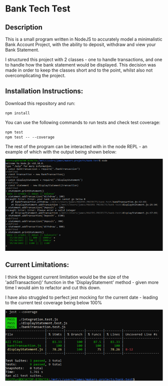 # Bank Tech Test

## Description

This is a small program written in NodeJS to accurately model a minimalistic Bank Account Project, with the ability to deposit, withdraw and view your Bank Statement.

I structured this project with 2 classes - one to handle transactions, and one to handle how the bank statement would be displayed. This decision was made in order to keep the classes short and to the point, whilst also not overcomplicating the project.

## Installation Instructions:

Download this repository and run: 

```
npm install
```

You can use the following commands to run tests and check test coverage:

```
npm test
npm test -- --coverage
```

The rest of the program can be interacted with in the node REPL - an example of which with the output being shown below:

![Screenshot](./images/Screenshot_2022-10-25_184050.png)

## Current Limitations:

I think the biggest current limitation would be the size of the 'addTransaction()' function in the 'DisplayStatement' method - given more time I would aim to refactor and cut this down.

I have also struggled to perfect jest mocking for the current date - leading to the current test coverage being below 100%

![Screenshot](./images/Screenshot_2022-10-25_185646.png)

